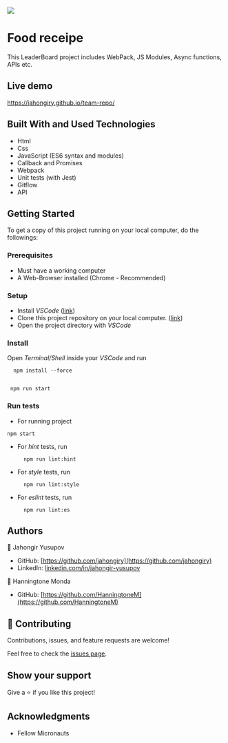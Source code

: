 ![](https://img.shields.io/badge/Microverse-blueviolet)

# Food receipe
This LeaderBoard project includes WebPack, JS Modules, Async functions, APIs etc.

## Live demo 
https://jahongiry.github.io/team-repo/

## Built With and Used Technologies

- Html
- Css
- JavaScript (ES6 syntax and modules)
- Callback and Promises
- Webpack
- Unit tests (with Jest)
- Gitflow
- API

## Getting Started

To get a copy of this project running on your local computer, do the followings:

### Prerequisites

- Must have a working computer
- A Web-Browser installed (Chrome - Recommended)

### Setup

- Install _VSCode_ ([link](https://code.visualstudio.com/download))
- Clone this project repository on your local computer. ([link](https://github.com/jahongiry/LeaderBoard.git))
- Open the project directory with _VSCode_

### Install

Open _Terminal/Shell_ inside your _VSCode_ and run

  ```
    npm install --force
    
  ```
   ```
    npm run start
  ```

### Run tests

- For running project

 `npm start`

- For _hint_ tests, run
  ```
    npm run lint:hint
  ```
- For _style_ tests, run
  ```
    npm run lint:style
  ```
- For _eslint_ tests, run
  ```
    npm run lint:es
  ```

## Authors

👤 Jahongir Yusupov

- GitHub: [https://github.com/jahongiry](https://github.com/jahongiry)
- LinkedIn: [linkedin.com/in/jahongir-yusupov](linkedin.com/in/jahongir-yusupov)

👤 Hanningtone Monda

- GitHub: [https://github.com/HanningtoneM](https://github.com/HanningtoneM)

## 🤝 Contributing

Contributions, issues, and feature requests are welcome!

Feel free to check the [issues page](../../issues/).

## Show your support

Give a ⭐️ if you like this project!

## Acknowledgments

- Fellow Micronauts
